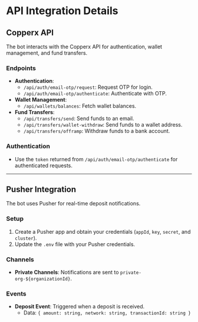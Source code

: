 # API Integration Details

## Copperx API
The bot interacts with the Copperx API for authentication, wallet management, and fund transfers.

### Endpoints
- **Authentication**:
  - `/api/auth/email-otp/request`: Request OTP for login.
  - `/api/auth/email-otp/authenticate`: Authenticate with OTP.
- **Wallet Management**:
  - `/api/wallets/balances`: Fetch wallet balances.
- **Fund Transfers**:
  - `/api/transfers/send`: Send funds to an email.
  - `/api/transfers/wallet-withdraw`: Send funds to a wallet address.
  - `/api/transfers/offramp`: Withdraw funds to a bank account.

### Authentication
- Use the `token` returned from `/api/auth/email-otp/authenticate` for authenticated requests.

---

## Pusher Integration
The bot uses Pusher for real-time deposit notifications.

### Setup
1. Create a Pusher app and obtain your credentials (`appId`, `key`, `secret`, and `cluster`).
2. Update the `.env` file with your Pusher credentials.

### Channels
- **Private Channels**: Notifications are sent to `private-org-${organizationId}`.

### Events
- **Deposit Event**: Triggered when a deposit is received.
  - Data: `{ amount: string, network: string, transactionId: string }`